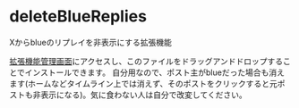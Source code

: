 # deleteBlueReplies
Xからblueのリプレイを非表示にする拡張機能

[拡張機能管理画面](chrome://extensions/)にアクセスし、このファイルをドラッグアンドドロップすることでインストールできます。
自分用なので、ポスト主がblueだった場合も消えます(ホームなどタイムライン上では消えず、そのポストをクリックすると元ポストも非表示になる)。気に食わない人は自分で改変してください。	
